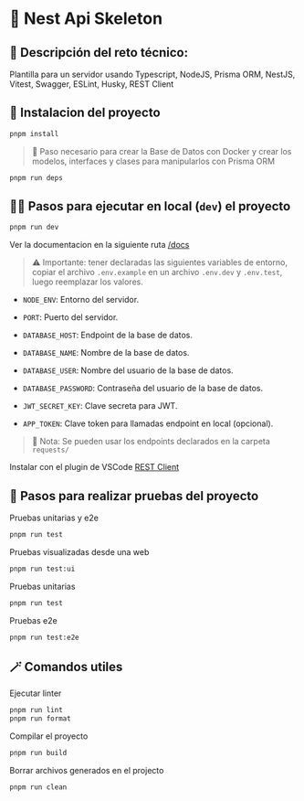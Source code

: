 # 🦴 Nest Api Skeleton

## 📝 Descripción del reto técnico:

Plantilla para un servidor usando Typescript, NodeJS, Prisma ORM, NestJS, Vitest, Swagger, ESLint, Husky, REST Client

## 💫 Instalacion del proyecto

```bash
pnpm install
```

> 🚀 Paso necesario para crear la Base de Datos con Docker y crear los modelos, interfaces y clases para manipularlos con Prisma ORM

```bash
pnpm run deps
```

## 👩‍💻 Pasos para ejecutar en local (`dev`) el proyecto

```bash
pnpm run dev
```

Ver la documentacion en la siguiente ruta [/docs](http://localhost:3000/docs)

> ⚠️ Importante: tener declaradas las siguientes variables de entorno, copiar el archivo `.env.example` en un archivo `.env.dev` y `.env.test`, luego reemplazar los valores.

- `NODE_ENV`: Entorno del servidor.
- `PORT`: Puerto del servidor.
- `DATABASE_HOST`: Endpoint de la base de datos.
- `DATABASE_NAME`: Nombre de la base de datos.
- `DATABASE_USER`: Nombre del usuario de la base de datos.
- `DATABASE_PASSWORD`: Contraseña del usuario de la base de datos.
- `JWT_SECRET_KEY`: Clave secreta para JWT.

- `APP_TOKEN`: Clave token para llamadas endpoint en local (opcional).

> 🧾 Nota: Se pueden usar los endpoints declarados en la carpeta `requests/`

Instalar con el plugin de VSCode [REST Client](https://marketplace.visualstudio.com/items?itemName=humao.rest-client)

## 🧪 Pasos para realizar pruebas del proyecto

Pruebas unitarias y e2e

```bash
pnpm run test
```

Pruebas visualizadas desde una web

```bash
pnpm run test:ui
```

Pruebas unitarias

```bash
pnpm run test
```

Pruebas e2e

```bash
pnpm run test:e2e
```

## 🪄 Comandos utiles

Ejecutar linter

```bash
pnpm run lint
pnpm run format
```

Compilar el proyecto

```bash
pnpm run build
```

Borrar archivos generados en el projecto

```bash
pnpm run clean
```
